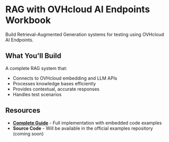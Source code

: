 # RAG with OVHcloud AI Endpoints Workbook

Build Retrieval-Augmented Generation systems for testing using OVHcloud AI Endpoints.

## What You'll Build

A complete RAG system that:
- Connects to OVHcloud embedding and LLM APIs
- Processes knowledge bases efficiently  
- Provides contextual, accurate responses
- Handles test scenarios

## Resources

- [**Complete Guide**](setup-guide.md) - Full implementation with embedded code examples
- **Source Code** - Will be available in the official examples repository (coming soon)
